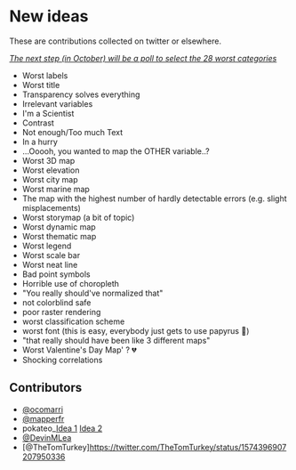 # New ideas
These are contributions collected on twitter or elsewhere.

_[The next step (in October) will be a poll to select the 28 worst categories](https://github.com/datagistips/30DayMapFailChallenge/blob/main/README.md#step-2-october)_

- Worst labels
- Worst title
- Transparency solves everything
- Irrelevant variables
- I'm a Scientist
- Contrast
- Not enough/Too much Text
- In a hurry
- ...Ooooh, you wanted to map the OTHER variable..? 
- Worst 3D map
- Worst elevation 
- Worst city map 
- Worst marine map 
- The map with the highest number of hardly detectable errors (e.g. slight misplacements)
- Worst storymap (a bit of topic)
- Worst dynamic map 
- Worst thematic map
- Worst legend
- Worst scale bar
- Worst neat line
- Bad point symbols
- Horrible use of choropleth
- "You really should've normalized that"
- not colorblind safe
- poor raster rendering
- worst classification scheme
- worst font (this is easy, everybody just gets to use papyrus 🤪)
- "that really should have been like 3 different maps"
- Worst Valentine's Day Map' ? 💔
- Shocking correlations

## Contributors
- [@ocomarri](https://twitter.com/ocomarri/status/1573581243190579200)
- [@mapperfr](https://twitter.com/mapperfr/status/1573584627645775873)
- pokateo_[Idea 1](https://twitter.com/pokateo_/status/1574381451386273793) [Idea 2](https://twitter.com/helenmakesmaps/status/1574382373550047234)
- [@DevinMLea](https://twitter.com/DevinMLea/status/1574387314532536321)
- [@TheTomTurkey]https://twitter.com/TheTomTurkey/status/1574396907207950336


